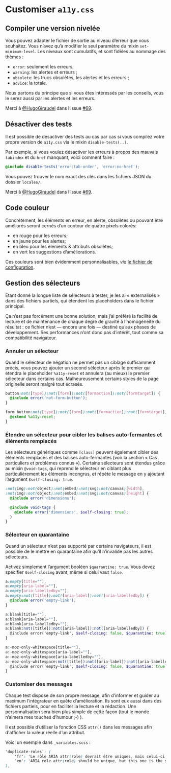 Customiser `a11y.css`
=====================

## Compiler une version nivelée

Vous pouvez adapter le fichier de sortie au niveau d’erreur que vous souhaitez. Vous n’avez qu’à modifier le seul paramètre du mixin `set-minimum-level`. Les niveaux sont cumulatifs, et sont fidèles au nommage des thèmes :
* `error`: seulement les erreurs;
* `warning`: les alertes et erreurs ;
* `obsolete`: les trucs obsolètes, les alertes et les erreurs ;
* `advice`: la totale.

Nous partons du principe que si vous êtes intéressés par les conseils, vous le serez aussi par les alertes et les erreurs.

Merci à [@HugoGiraudel](https://twitter.com/HugoGiraudel) dans l’issue [#69](https://github.com/ffoodd/a11y.css/issues/69).

## Désactiver des tests

Il est possible de désactiver des tests au cas par cas si vous compilez votre propre version de `a11y.css` via le mixin `disable-tests(..)`.

Par exemple, si vous voulez désactiver les erreurs à propos des mauvais `tabindex` et du `href` manquant, voici comment faire :

```scss
@include disable-tests('error:tab-order', 'error:no-href');
```

Vous pouvez trouver le nom exact des clés dans les fichiers JSON du dossier `locales/`.

Merci à [@HugoGiraudel](https://twitter.com/HugoGiraudel) dans l’issue [#69](https://github.com/ffoodd/a11y.css/issues/113).

## Code couleur

Concrètement, les éléments en erreur, en alerte, obsolètes ou pouvant être améliorés seront cernés d’un contour de quatre pixels colorés:
* en rouge pour les erreurs;
* en jaune pour les alertes;
* en bleu pour les élements & attributs obsolètes;
* en vert les suggestions d’améliorations.

Ces couleurs sont bien évidemment personnalisables, *via* [le fichier de configuration](https://github.com/ffoodd/a11y.css/blob/master/sass/utils/_variables.scss#L333).

## Gestion des sélecteurs

Étant donné la longue liste de sélecteurs à tester, je les ai « externalisés » dans des fichiers partiels, qui étendent les placeholders dans le fichier principal.

Ça n’est pas forcément une bonne solution, mais j’ai préféré la facilité de lecture et de maintenance de chaque degré de gravité à l’homogénéité du résultat : ce fichier n’est — encore une fois — destiné qu’aux phases de développement. Ses performances n’ont donc pas d’intérêt, tout comme sa compatibilité navigateur.

### Annuler un sélecteur

Quand le sélecteur de négation ne permet pas un ciblage suffisamment précis, vous pouvez ajouter un second sélecteur après le premier qui étendra le placeholder `%a11y-reset` et annulera (au mieux) le premier sélecteur dans certains cas. Malheureusement certains styles de la page originelle seront malgré tout écrasés.

```scss
button:not([type]):not([form]):not([formaction]):not([formtarget]) {
  @include error('not-form-button');
}

form button:not([type]):not([form]):not([formaction]):not([formtarget]) {
  @extend %a11y-reset;
}
```

### Étendre un sélecteur pour cibler les balises auto-fermantes et éléments remplacés

Les sélecteurs génériques comme `[class]` peuvent également cibler des éléments remplacés et des balises auto-fermantes (voir la section « Cas particuliers et problèmes connus »). Certains sélecteurs sont étendus grâce au mixin `@void-tags`, qui reprend le sélecteur en ciblant plus particulièrement les éléments incongrus, et répète le message en y ajoutant l’argument `$self-closing: true`.

```scss
:not(img):not(object):not(embed):not(svg):not(canvas)[width],
:not(img):not(object):not(embed):not(svg):not(canvas)[height] {
  @include error('dimensions');

  @include void-tags {
    @include error('dimensions', $self-closing: true);
  }
}
```

### Sélecteur en quarantaine

Quand un sélecteur n’est pas supporté par certains navigateurs, il est possible de le mettre en quarantaine afin qu’il n’invalide pas les autres sélecteurs.

Activez simplement l’argument booléen `$quarantine: true`. Vous devez spécifier `$self-closing` avant, même si celui vaut `false`.

```scss
a:empty[title=""],
a:empty[aria-label=""],
a:empty[aria-labelledby=""],
a:empty:not([title]):not([aria-label]):not([aria-labelledby]) {
  @include error('empty-link');
}

a:blank[title=""],
a:blank[aria-label=""],
a:blank[aria-labelledby=""],
a:blank:not([title]):not([aria-label]):not([aria-labelledby]) {
  @include error('empty-link', $self-closing: false, $quarantine: true);
}

a:-moz-only-whitespace[title=""],
a:-moz-only-whitespace[aria-label=""],
a:-moz-only-whitespace[aria-labelledby=""],
a:-moz-only-whitespace:not([title]):not([aria-label]):not([aria-labelledby]) {
  @include error('empty-link', $self-closing: false, $quarantine: true);
}
```

### Customiser des messages

Chaque test dispose de son propre message, afin d’informer et guider au maximum l’intégrateur en quête d’amélioration. Ils sont eux aussi dans des fichiers partiels, pour en faciliter la lecture et la rédaction. Une personnalisation sera bien plus simple de cette façon (tout le monde n’aimera mes touches d’humour ;-) ).

Il est possible d’utiliser la fonction CSS `attr()` dans les messages afin d'afficher la valeur réelle d’un attribut.

Voici un exemple dans `_variables.scss` :

```scss
'duplicate-roles': (
    'fr': 'Le rôle ARIA attr(role) devrait être uniques, mais celui-ci est le deuxième dans la page !',
    'en': 'ARIA role attr(role) should be unique, but this one is the second!'
),
```

